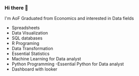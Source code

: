 ### Hi there 👋
I'm AoF
Graduated from Economics and interested in Data fields

<!--
**ofsy/ofsy** is a ✨ _special_ ✨ repository because its `README.md` (this file) appears on your GitHub profile.

Here are the summary of what I have to offer:
-->
- Spreadsheets
- Data Visualization
- SQL databases
- R Programing
- Data Transformation
- Essential Statistics
- Machine Learning for Data analyst
- Python Programming
-Essential Python for Data analyst
- Dashboard with looker

